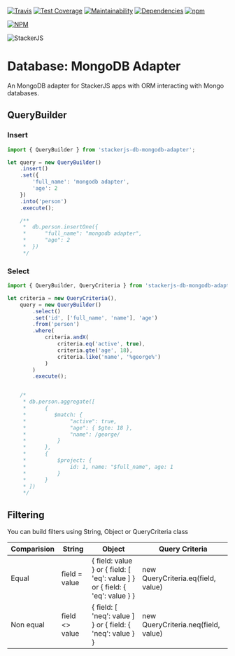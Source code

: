 [![Travis](https://img.shields.io/travis/parpeoficial/stackerjs-db-mongodb-adapter.svg)](https://travis-ci.org/parpeoficial/stackerjs-db-mongodb-adapter)
[![Test Coverage](https://api.codeclimate.com/v1/badges/2694e64d1fc05b759191/test_coverage)](https://codeclimate.com/github/parpeoficial/stackerjs-db-mongodb-adapter/test_coverage)
[![Maintainability](https://api.codeclimate.com/v1/badges/2694e64d1fc05b759191/maintainability)](https://codeclimate.com/github/parpeoficial/stackerjs-db-mongodb-adapter/maintainability)
[![Dependencies](https://img.shields.io/david/parpeoficial/stackerjs-db-mongodb-adapter.svg)](https://david-dm.org/parpeoficial/stackerjs-db-mongodb-adapter)
[![npm](https://img.shields.io/npm/dt/stackerjs-db-mongodb-adapter.svg)](https://www.npmjs.com/package/stackerjs-db-mongodb-adapter)


[![NPM](https://nodei.co/npm/stackerjs-db-mongodb-adapter.png?downloads=true&downloadRank=true&stars=true)](https://nodei.co/npm/stackerjs-db-mongodb-adapter/)

![StackerJS](https://s3-sa-east-1.amazonaws.com/parpe.prod/StackerJS-logo.png)

# Database: MongoDB Adapter
An MongoDB adapter for StackerJS apps with ORM interacting with Mongo databases.

## QueryBuilder

### Insert
```javascript
import { QueryBuilder } from 'stackerjs-db-mongodb-adapter';

let query = new QueryBuilder()
    .insert()
    .set({
        'full_name': 'mongodb adapter',
        'age': 2
    })
    .into('person')
    .execute();

    /**
     *  db.person.insertOne({
     *      "full_name": "mongodb adapter",
     *      "age": 2
     *  }) 
     */
```

### Select
```javascript
import { QueryBuilder, QueryCriteria } from 'stackerjs-db-mongodb-adapter';

let criteria = new QueryCriteria(),
    query = new QueryBuilder()
        .select()
        .set('id', ['full_name', 'name'], 'age')
        .from('person')
        .where(
            criteria.andX(
                criteria.eq('active', true),
                criteria.gte('age', 18),
                criteria.like('name', '%george%')
            )
        )
        .execute();


    /*
     * db.person.aggregate([
     *      {
     *         $match: {
     *              "active": true,
     *              "age": { $gte: 18 },
     *              "name": /george/
     *          }
     *      },
     *      {
     *          $project: {
     *              id: 1, name: "$full_name", age: 1
     *          }
     *      }
     * ])
     */
```

## Filtering
You can build filters using String, Object or QueryCriteria class

| Comparision | String | Object | Query Criteria |
| --- | --- | --- | --- |
| Equal | field = value | { field: value } or { field: [ 'eq': value ] } or { field: { 'eq': value } } | new QueryCriteria.eq(field, value) |
| Non equal | field <> value | { field: [ 'neq': value ] } or { field: { 'neq': value } } | new QueryCriteria.neq(field, value) |